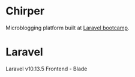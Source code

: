# Chirper

Microblogging platform built at [Laravel bootcamp](https://bootcamp.laravel.com/).

# Laravel

Laravel v10.13.5
Frontend - Blade
